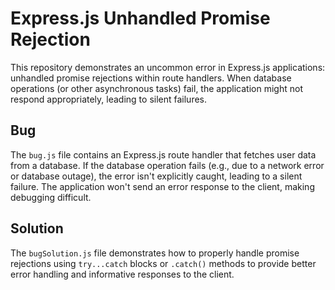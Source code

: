 # Express.js Unhandled Promise Rejection

This repository demonstrates an uncommon error in Express.js applications: unhandled promise rejections within route handlers.  When database operations (or other asynchronous tasks) fail, the application might not respond appropriately, leading to silent failures.

## Bug
The `bug.js` file contains an Express.js route handler that fetches user data from a database.  If the database operation fails (e.g., due to a network error or database outage), the error isn't explicitly caught, leading to a silent failure.  The application won't send an error response to the client, making debugging difficult.

## Solution
The `bugSolution.js` file demonstrates how to properly handle promise rejections using `try...catch` blocks or `.catch()` methods to provide better error handling and informative responses to the client.